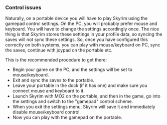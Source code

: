 ### Control issues

Naturally, on a portable device you will have to play Skyrim using the gamepad control settings. On the PC, you will probably prefer mouse and keyboard. You will have to change the settings accordingly once. The nice thing is that Skyrim stores these settings in your profile data, so syncing the saves will not sync these settings. So, once you have configured this correctly on both systems, you can play with mouse/keyboard on PC, sync the saves, continue with joypad on the portable etc.

This is the recommended procedure to get there:

* Begin your game on the PC, and the settings will be set to mouse/keyboard.
* Exit and sync the saves to the portable.
* Leave your portable in the dock (if it has one) and make sure you connect mouse and keyboard to it.
* Launch Skyrim with MO2 on the portable, and then in the game, go into the settings and switch to the "gamepad" control scheme.
* When you exit the settings menu, Skyrim will save it and immediately disable mouse/keyboard control.
* Now you can play with the gamepad on the portable.

